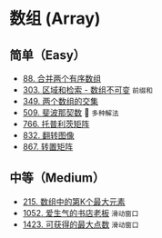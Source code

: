 # 数组 (Array)

## 简单（Easy）

- [88. 合并两个有序数组](https://leetcode-cn.com/problems/merge-sorted-array/)
- [303. 区域和检索 - 数组不可变](https://leetcode-cn.com/problems/range-sum-query-immutable/) `前缀和`
- [349. 两个数组的交集](https://leetcode-cn.com/problems/intersection-of-two-arrays/)
- [509. 斐波那契数](https://leetcode-cn.com/problems/fibonacci-number/) 🌟 `多种解法`
- [766. 托普利茨矩阵](https://leetcode-cn.com/problems/toeplitz-matrix/)
- [832. 翻转图像](https://leetcode-cn.com/problems/flipping-an-image/)
- [867. 转置矩阵](https://leetcode-cn.com/problems/transpose-matrix/)

## 中等（Medium）

- [215. 数组中的第K个最大元素](https://leetcode-cn.com/problems/kth-largest-element-in-an-array/)
- [1052. 爱生气的书店老板](https://leetcode-cn.com/problems/grumpy-bookstore-owner/) `滑动窗口`
- [1423. 可获得的最大点数](https://leetcode-cn.com/problems/maximum-points-you-can-obtain-from-cards/) `滑动窗口`
